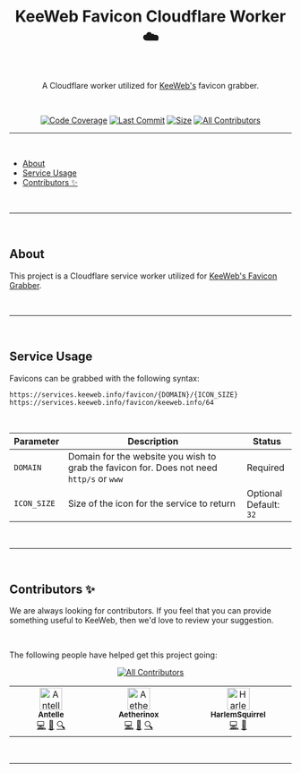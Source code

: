 <div align="center">
<h1>KeeWeb Favicon Cloudflare Worker ☁️</h1>
<br />
<p>

A Cloudflare worker utilized for [KeeWeb's](https://github.com/keeweb/keeweb) favicon grabber.

</p>

<br />

<!-- prettier-ignore-start -->
[![Code Coverage][badge-coverage]][link-coverage]
[![Last Commit][badge-commit]][badge-commit]
[![Size][badge-size]][badge-size]
[![All Contributors][all-contributors-badge]](#contributors-)
<!-- prettier-ignore-end -->

</div>

---

<br />

- [About](#about)
- [Service Usage](#service-usage)
- [Contributors ✨](#contributors-)


<br />

---

<br />

## About

This project is a Cloudflare service worker utilized for [KeeWeb's Favicon Grabber](https://services.keeweb.info/favicon/keeweb.info). 

<br />

---

<br />

## Service Usage

Favicons can be grabbed with the following syntax:
```
https://services.keeweb.info/favicon/{DOMAIN}/{ICON_SIZE}
https://services.keeweb.info/favicon/keeweb.info/64
```

<br />

| Parameter | Description | Status |
| --- | --- | --- |
| `DOMAIN` | Domain for the website you wish to grab the favicon for. Does not need `http/s` or `www` | Required |
| `ICON_SIZE` | Size of the icon for the service to return | Optional<br>Default: `32` |

<br />

---

<br />

## Contributors ✨
We are always looking for contributors. If you feel that you can provide something useful to KeeWeb, then we'd love to review your suggestion.

<br />

The following people have helped get this project going:

<div align="center">

<!-- ALL-CONTRIBUTORS-BADGE:START - Do not remove or modify this section -->
[![All Contributors](https://img.shields.io/badge/all_contributors-3-orange.svg?style=flat-square)](#contributors-)
<!-- ALL-CONTRIBUTORS-BADGE:END -->

<!-- ALL-CONTRIBUTORS-LIST:START - Do not remove or modify this section -->
<!-- prettier-ignore-start -->
<!-- markdownlint-disable -->
<table>
  <tbody>
    <tr>
      <td align="center" valign="top" width="14.28%"><a href="https://gitlab.com/antelle"><img src="https://avatars.githubusercontent.com/u/633557?v=4?s=40" width="40px;" alt="Antelle"/><br /><sub><b>Antelle</b></sub></a><br /><a href="https://github.com/keeweb/favicon-worker/commits?author=antelle" title="Code">💻</a> <a href="#projectManagement-antelle" title="Project Management">📆</a> <a href="#fundingFinding-antelle" title="Funding Finding">🔍</a></td>
      <td align="center" valign="top" width="14.28%"><a href="https://gitlab.com/Aetherinox"><img src="https://avatars.githubusercontent.com/u/118329232?v=4?s=40" width="40px;" alt="Aetherinox"/><br /><sub><b>Aetherinox</b></sub></a><br /><a href="https://github.com/keeweb/favicon-worker/commits?author=Aetherinox" title="Code">💻</a> <a href="#projectManagement-Aetherinox" title="Project Management">📆</a> <a href="#fundingFinding-Aetherinox" title="Funding Finding">🔍</a></td>
      <td align="center" valign="top" width="14.28%"><a href="https://gitlab.com/HarlemSquirrel"><img src="https://avatars.githubusercontent.com/u/6445815?v=4?s=40" width="40px;" alt="HarlemSquirrel"/><br /><sub><b>HarlemSquirrel</b></sub></a><br /><a href="https://github.com/keeweb/favicon-worker/commits?author=HarlemSquirrel" title="Code">💻</a> <a href="#projectManagement-HarlemSquirrel" title="Project Management">📆</a></td>
    </tr>
  </tbody>
</table>

<!-- markdownlint-restore -->
<!-- prettier-ignore-end -->

<!-- ALL-CONTRIBUTORS-LIST:END -->
<!-- ALL-CONTRIBUTORS-LIST:START - Do not remove or modify this section -->
<!-- prettier-ignore-start -->
<!-- markdownlint-disable -->
<!-- markdownlint-restore -->
<!-- prettier-ignore-end -->
<!-- ALL-CONTRIBUTORS-LIST:END -->

<!-- ALL-CONTRIBUTORS-LIST:START - Do not remove or modify this section -->
<!-- prettier-ignore-start -->
<!-- markdownlint-disable -->
<!-- markdownlint-restore -->
<!-- prettier-ignore-end -->

<!-- ALL-CONTRIBUTORS-LIST:END -->

</div>

<br />

---

<br />

<!-- prettier-ignore-start -->
[link-npm]: https://npmjs.com
[link-node]: https://nodejs.org
[link-npmtrends]: http://npmtrends.com/keeweb
[link-license]: https://github.com/keeweb/favicon-worker/blob/master/LICENSE
[link-package]: https://npmjs.com/package/keeweb/favicon-worker
[link-coverage]: https://codecov.io/github/keeweb/favicon-worker
[link-build]: https://github.com/keeweb/favicon-worker/actions/workflows/build.yaml?query=workflow%3Abuild.yml
[link-tests]: https://github.com/keeweb/favicon-worker/actions/workflows/tests.yaml?query=workflow%3Atests.yml

[badge-commit]: https://img.shields.io/github/last-commit/keeweb/favicon-worker?color=b43bcc
[badge-size]: https://img.shields.io/github/repo-size/keeweb/favicon-worker?label=size&color=59702a
[badge-build]: https://img.shields.io/github/actions/workflow/status/keeweb/favicon-worker/build.yml?logo=github&label=Build&color=%23278b30
[badge-tests]: https://img.shields.io/github/actions/workflow/status/keeweb/favicon-worker/tests.yml?logo=github&label=Tests&color=%23278b30
[badge-coverage]: https://img.shields.io/codecov/c/github/keeweb/favicon-worker?token=MPAVASGIOG&logo=codecov&logoColor=FFFFFF&label=Coverage&color=354b9e
[badge-version]: https://img.shields.io/npm/v/keeweb//favicon-worker
[badge-downloads]: https://img.shields.io/npm/dm/keeweb.svg
[badge-license]: https://img.shields.io/npm/l/keeweb.svg
[all-contributors]: https://github.com/all-contributors/all-contributors
[all-contributors-badge]: https://img.shields.io/github/all-contributors/keeweb/favicon-worker?color=de1f6f&label=contributors
<!-- prettier-ignore-end -->
